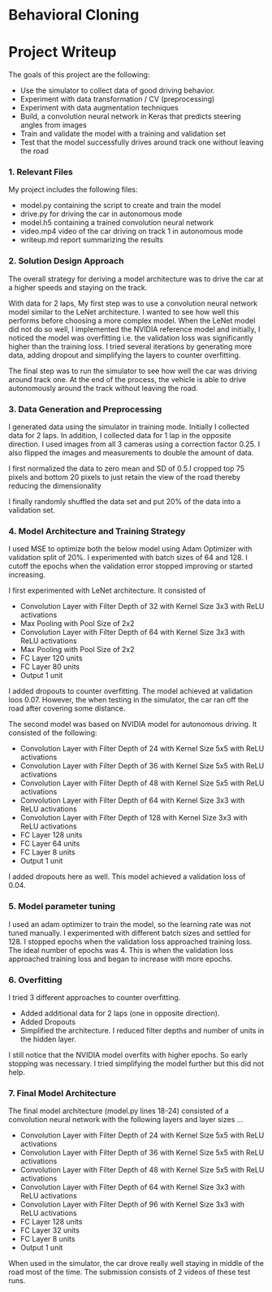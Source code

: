# **Behavioral Cloning** 

# Project Writeup 

The goals of this project are the following:
* Use the simulator to collect data of good driving behavior.
* Experiment with data transformation / CV (preprocessing) 
* Experiment with data augmentation techniques 
* Build, a convolution neural network in Keras that predicts steering angles from images
* Train and validate the model with a training and validation set
* Test that the model successfully drives around track one without leaving the road


[//]: # (Image References)

[image1]: ./examples/img_original.png "Model Visualization"
[image2]: ./examples/img_flipped.png "Grayscaling"
[image3]: ./examples/img_brighness_hsv.png "Recovery Image"
[image4]: ./examples/img_left.png "Recovery Image"
[image5]: ./examples/img_right.png "Recovery Image"
[image6]: ./examples/img_orig_dist.png "Normal Image"
[image7]: ./examples/img_trunc_dist.png "Flipped Image"
[image8]: ./examples/img_balanced_dist.png "Flipped Image"
[image9]: ./examples/img_learning_curve.png "Flipped Image"

### 1. Relevant Files

My project includes the following files:
* model.py containing the script to create and train the model
* drive.py for driving the car in autonomous mode
* model.h5 containing a trained convolution neural network 
* video.mp4 video of the car driving on track 1 in autonomous mode 
* writeup.md report summarizing the results

### 2. Solution Design Approach

The overall strategy for deriving a model architecture was to drive the car at a higher speeds and staying on the track. 

With data for 2 laps, My first step was to use a convolution neural network model similar to the LeNet architecture. I wanted to see how well this performs before choosing a more complex model. When the LeNet model did not do so well, I implemented the NVIDIA reference model and initially, I noticed the model was overfitting i.e. the validation loss was significantly higher than the training loss. I tried several iterations by generating more data, adding dropout and simplifying the layers to counter overfitting. 

The final step was to run the simulator to see how well the car was driving around track one. At the end of the process, the vehicle is able to drive autonomously around the track without leaving the road.

### 3. Data Generation and  Preprocessing 

I generated data using the simulator in training mode. Initially I collected data for 2 laps. In addition, I collected data for 1 lap in the opposite direction. I used images from all 3 cameras using a correction factor 0.25. I also flipped the images and measurements to double the amount of data. 
 
I first normalized the data to zero mean and SD of 0.5.I cropped top 75 pixels and bottom 20 pixels to just retain the view of the road thereby reducing the dimensionality 

I finally randomly shuffled the data set and put 20% of the data into a validation set. 

### 4. Model Architecture and Training Strategy

I used MSE to optimize both the below model using Adam Optimizer with validation split of 20%. I experimented with batch sizes of 64 and 128. I cutoff the epochs when the validation error stopped improving or started increasing. 

I first experimented with LeNet architecture. It consisted of
* Convolution Layer with Filter Depth of 32 with Kernel Size 3x3 with ReLU activations 
* Max Pooling with Pool Size of 2x2 
* Convolution Layer with Filter Depth of 64 with Kernel Size 3x3 with ReLU activations
* Max Pooling with Pool Size of 2x2 
* FC Layer 120 units 
* FC Layer 80 units 
* Output 1 unit 

I added dropouts to counter overfitting. The model achieved at validation loos 0.07. However, the when testing in the simulator, the car ran off the road after covering some distance. 

The second model was based on NVIDIA model for autonomous driving. It consisted of the following: 
* Convolution Layer with Filter Depth of 24 with Kernel Size 5x5 with ReLU activations 
* Convolution Layer with Filter Depth of 36 with Kernel Size 5x5 with ReLU activations 
* Convolution Layer with Filter Depth of 48 with Kernel Size 5x5 with ReLU activations 
* Convolution Layer with Filter Depth of 64 with Kernel Size 3x3 with ReLU activations
* Convolution Layer with Filter Depth of 128 with Kernel Size 3x3 with ReLU activations
* FC Layer 128 units 
* FC Layer 64 units 
* FC Layer 8 units 
* Output 1 unit 

I added dropouts here as well. This model achieved a validation loss of 0.04. 

### 5. Model parameter tuning

I used an adam optimizer to train the model, so the learning rate was not tuned manually. I experimented with different batch sizes and settled for 128. I stopped epochs when the validation loss approached training loss. The ideal number of epochs was 4. This is when the validation loss approached training loss and began to increase with more epochs. 

### 6. Overfitting 

I tried 3 different approaches to counter overfitting. 
* Added additional data for 2 laps (one in opposite direction). 
* Added Dropouts 
* Simplified the architecture. I reduced filter depths and number of units in the hidden layer. 

I still notice that the NVIDIA model overfits with higher epochs. So early stopping was necessary. I tried simplifying the model further but this did not help. 

### 7. Final Model Architecture

The final model architecture (model.py lines 18-24) consisted of a convolution neural network with the following layers and layer sizes ...

* Convolution Layer with Filter Depth of 24 with Kernel Size 5x5 with ReLU activations 
* Convolution Layer with Filter Depth of 36 with Kernel Size 5x5 with ReLU activations 
* Convolution Layer with Filter Depth of 48 with Kernel Size 5x5 with ReLU activations 
* Convolution Layer with Filter Depth of 64 with Kernel Size 3x3 with ReLU activations
* Convolution Layer with Filter Depth of 96 with Kernel Size 3x3 with ReLU activations
* FC Layer 128 units 
* FC Layer 32 units 
* FC Layer 8 units 
* Output 1 unit 

When used in the simulator, the car drove really well staying in middle of the road most of the time. The submission consists of 2 videos of these test runs. 

